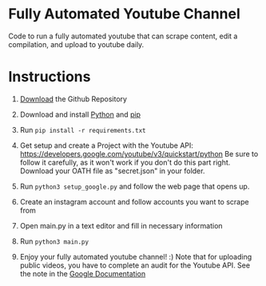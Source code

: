 # Fully Automated Youtube Channel

Code to run a fully automated youtube that can scrape content, edit a compilation, and upload to youtube daily.

# Instructions

1. [Download](https://github.com/nathan-149/automated_youtube_channel/archive/main.zip) the Github Repository

2. Download and install [Python](https://www.python.org/downloads/) and [pip](https://pip.pypa.io/en/stable/installing/)

3. Run `pip install -r requirements.txt`

4. Get setup and create a Project with the Youtube API: https://developers.google.com/youtube/v3/quickstart/python
Be sure to follow it carefully, as it won't work if you don't do this part right.
Download your OATH file as "secret.json" in your folder.

5. Run `python3 setup_google.py` and follow the web page that opens up.

6. Create an instagram account and follow accounts you want to scrape from

7. Open main.py in a text editor and fill in necessary information

8. Run `python3 main.py`

9. Enjoy your fully automated youtube channel! :) Note that for uploading public videos, you have to complete an audit for the Youtube API. See the note in the [Google Documentation](https://developers.google.com/youtube/v3/docs/videos/insert)

